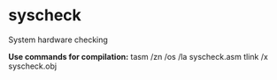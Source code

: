 # syscheck
System hardware checking

**Use commands for compilation:**
tasm /zn /os /la syscheck.asm
tlink /x syscheck.obj
